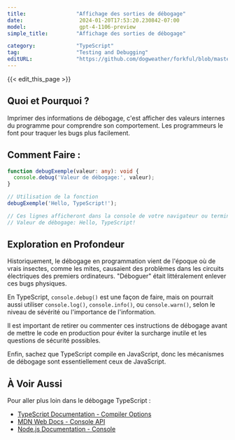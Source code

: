 ```yaml
---
title:                "Affichage des sorties de débogage"
date:                  2024-01-20T17:53:20.230842-07:00
model:                 gpt-4-1106-preview
simple_title:         "Affichage des sorties de débogage"

category:             "TypeScript"
tag:                  "Testing and Debugging"
editURL:              "https://github.com/dogweather/forkful/blob/master/content/fr/typescript/printing-debug-output.md"
---
```


{{< edit_this_page >}}

## Quoi et Pourquoi ?
Imprimer des informations de débogage, c'est afficher des valeurs internes du programme pour comprendre son comportement. Les programmeurs le font pour traquer les bugs plus facilement.

## Comment Faire :

```TypeScript
function debugExemple(valeur: any): void {
  console.debug('Valeur de débogage:', valeur);
}

// Utilisation de la fonction
debugExemple('Hello, TypeScript!');

// Ces lignes afficheront dans la console de votre navigateur ou terminal:
// Valeur de débogage: Hello, TypeScript!
```

## Exploration en Profondeur

Historiquement, le débogage en programmation vient de l'époque où de vrais insectes, comme les mites, causaient des problèmes dans les circuits électriques des premiers ordinateurs. "Déboguer" était littéralement enlever ces bugs physiques.

En TypeScript, `console.debug()` est une façon de faire, mais on pourrait aussi utiliser `console.log()`, `console.info()`, ou `console.warn()`, selon le niveau de sévérité ou l'importance de l'information.

Il est important de retirer ou commenter ces instructions de débogage avant de mettre le code en production pour éviter la surcharge inutile et les questions de sécurité possibles.

Enfin, sachez que TypeScript compile en JavaScript, donc les mécanismes de débogage sont essentiellement ceux de JavaScript.

## À Voir Aussi

Pour aller plus loin dans le débogage TypeScript :

- [TypeScript Documentation - Compiler Options](https://www.typescriptlang.org/docs/handbook/compiler-options.html)
- [MDN Web Docs - Console API](https://developer.mozilla.org/en-US/docs/Web/API/Console)
- [Node.js Documentation - Console](https://nodejs.org/api/console.html)
